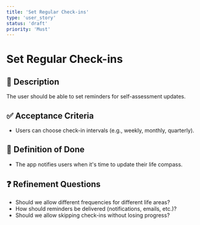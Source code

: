 ```yaml
---
title: 'Set Regular Check-ins'
type: 'user_story'
status: 'draft'
priority: 'Must'
---
```


# Set Regular Check-ins

## 📌 Description

The user should be able to set reminders for self-assessment updates.

## ✅ Acceptance Criteria

- Users can choose check-in intervals (e.g., weekly, monthly, quarterly).

## 🎯 Definition of Done

- The app notifies users when it's time to update their life compass.

## ❓ Refinement Questions

- Should we allow different frequencies for different life areas?
- How should reminders be delivered (notifications, emails, etc.)?
- Should we allow skipping check-ins without losing progress?
